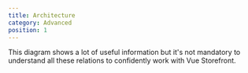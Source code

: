 ```yaml
---
title: Architecture
category: Advanced
position: 1
---
```


<alert type="tip" title="Don't get scared!">

This diagram shows a lot of useful information but it's not mandatory to understand all these relations to confidently work with Vue Storefront.

</alert>

<doc-img src="architecture.svg" alt="Vue Storefront CLI"></doc-img>
